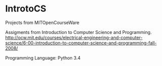 # IntrotoCS
Projects from MITOpenCourseWare

Assigments from Introduction to Computer Science and Programming.
http://ocw.mit.edu/courses/electrical-engineering-and-computer-science/6-00-introduction-to-computer-science-and-programming-fall-2008/

Programming Language: Python 3.4
